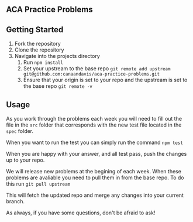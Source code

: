 ACA Practice Problems
---------------------

Getting Started
---------------

 1. Fork the repository
 2. Clone the repository
 3. Navigate into the projects directory
	 1. Run `npm install`
	 2. Set your upstream to the base repo `git remote add upstream git@github.com:canaandavis/aca-practice-problems.git`
	 3. Ensure that your origin is set to your repo and the upstream is set to the base repo `git remote -v`


Usage
-----

As you work through the problems each week you will need to fill out the file in the `src` folder that corresponds with the new test file located in the `spec` folder.

When you want to run the test you can simply run the command `npm test`

When you are happy with your answer, and all test pass, push the changes up to your repo.

We will release new problems at the begining of each week.  When these problems are avaliable you need to pull them in from the base repo.  To do this run `git pull upstream`

This will fetch the updated repo and merge any changes into your current branch.

As always, if you have some questions, don't be afraid to ask!
